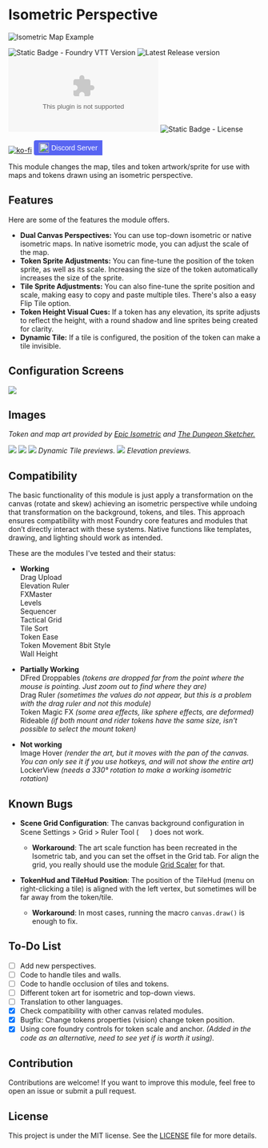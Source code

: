 # Isometric Perspective

![Isometric Map Example](https://raw.githubusercontent.com/arlosmolten/isometric-perspective/refs/heads/main/files/banner2.jpg)



![Static Badge - Foundry VTT Version](https://img.shields.io/badge/Foundry%20VTT-v12+-blue)
![Latest Release version](https://img.shields.io/github/v/release/arlosmolten/isometric-perspective?color=green)
![Downloads Latest](https://img.shields.io/github/downloads/arlosmolten/isometric-perspective/isometric-perspective.zip?color=yellow)
![Static Badge - License](https://img.shields.io/badge/license%20-%20MIT-yellow)


[![ko-fi](https://ko-fi.com/img/githubbutton_sm.svg)](https://ko-fi.com/H2H1160UID)
<span align="top">
  <a href="https://discord.gg/64p6ZqQBNX" style="text-decoration: none; display: inline-block; font-family: Arial, sans-serif;">
    <span style="display: flex; align-items: center; background-color: #5865f2; color: white; padding: 5px 10px; border-radius: 4px 0 0 4px;">
      <img src="https://cdn-icons-png.freepik.com/256/15047/15047557.png" alt="Discord" style="width: 20px; height: 20px; margin-right: 5px;"> Discord Server</span>
  </a>
</span>
<br>

This module changes the map, tiles and token artwork/sprite for use with maps and tokens drawn using an isometric perspective.

## Features

Here are some of the features the module offers.

- **Dual Canvas Perspectives:** You can use top-down isometric or native isometric maps. In native isometric mode, you can adjust the scale of the map.
- **Token Sprite Adjustments:** You can fine-tune the position of the token sprite, as well as its scale. Increasing the size of the token automatically increases the size of the sprite.
- **Tile Sprite Adjustments:** You can also fine-tune the sprite position and scale, making easy to copy and paste multiple tiles. There's also a easy Flip Tile option.
- **Token Height Visual Cues:** If a token has any elevation, its sprite adjusts to reflect the height, with a round shadow and line sprites being created for clarity.
- **Dynamic Tile:** If a tile is configured, the position of the token can make a tile invisible.

## Configuration Screens

![](https://raw.githubusercontent.com/arlosmolten/isometric-perspective/refs/heads/main/files/configuration-screens.jpg)


## Images
*Token and map art provided by [Epic Isometric](https://www.patreon.com/c/epicisometric/posts) and [The Dungeon Sketcher.](https://www.patreon.com/TheDungeonSketcher)*

![](https://raw.githubusercontent.com/arlosmolten/isometric-perspective/refs/heads/main/files/showcase-1.jpg)
![](https://raw.githubusercontent.com/arlosmolten/isometric-perspective/refs/heads/main/files/showcase-2.jpg)
![](https://raw.githubusercontent.com/arlosmolten/isometric-perspective/refs/heads/main/files/dynamictile.jpg)
*Dynamic Tile previews.*
![](https://raw.githubusercontent.com/arlosmolten/isometric-perspective/refs/heads/main/files/elevation.jpg)
*Elevation previews.*

## Compatibility
The basic functionality of this module is just apply a transformation on the canvas (rotate and skew) achieving an isometric perspective while undoing that transformation on the background, tokens, and tiles. This approach ensures compatibility with most Foundry core features and modules that don’t directly interact with these systems. Native functions like templates, drawing, and lighting should work as intended.

These are the modules I've tested and their status:

- **Working**  
Drag Upload  
Elevation Ruler  
FXMaster  
Levels  
Sequencer  
Tactical Grid  
Tile Sort  
Token Ease  
Token Movement 8bit Style  
Wall Height  

- **Partially Working**  
DFred Droppables _(tokens are dropped far from the point where the mouse is pointing. Just zoom out to find where they are)_  
Drag Ruler _(sometimes the values ​​do not appear, but this is a problem with the drag ruler and not this module)_  
Token Magic FX _(some area effects, like sphere effects, are deformed)_  
Rideable _(if both mount and rider tokens have the same size, isn't possible to select the mount token)_

- **Not working**  
Image Hover _(render the art, but it moves with the pan of the canvas. You can only see it if you use hotkeys, and will not show the entire art)_
LockerView _(needs a 330° rotation to make a working isometric rotation)_

## Known Bugs

- **Scene Grid Configuration**: The canvas background configuration in Scene Settings > Grid > Ruler Tool ( <img src="https://raw.githubusercontent.com/FortAwesome/Font-Awesome/37eff7fa00de26db41183a3ad8ed0e9119fbc44b/svgs/solid/ruler-combined.svg" width="15" height="15"></i> ) does not work.
  - **Workaround**: The art scale function has been recreated in the Isometric tab, and you can set the offset in the Grid tab. For align the grid, you really should use the module [Grid Scaler](https://github.com/atomdmac/scaleGrid/) for that.

- **TokenHud and TileHud Position**: The position of the TileHud (menu on right-clicking a tile) is aligned with the left vertex, but sometimes will be far away from the token/tile.

  - **Workaround**: In most cases, running the macro `canvas.draw()` is enough to fix.

## To-Do List

- [ ] Add new perspectives.
- [ ] Code to handle tiles and walls.
- [ ] Code to handle occlusion of tiles and tokens.
- [ ] Different token art for isometric and top-down views.
- [ ] Translation to other languages.
- [x] Check compatibility with other canvas related modules.
- [x] Bugfix: Change tokens properties (vision) change token position.
- [x] Using core foundry controls for token scale and anchor. *(Added in the code as an alternative, need to see yet if is worth it using).*

## Contribution

Contributions are welcome! If you want to improve this module, feel free to open an issue or submit a pull request.

## License

This project is under the MIT license. See the [LICENSE](LICENSE) file for more details.